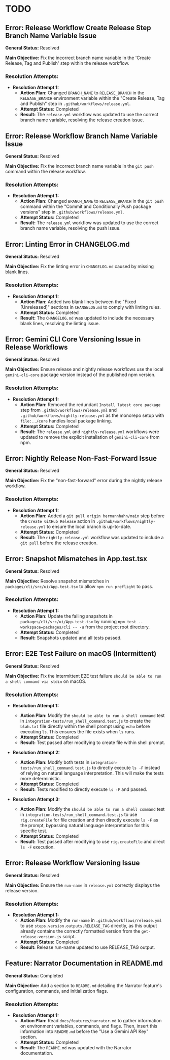 # TODO

## Error: Release Workflow Create Release Step Branch Name Variable Issue

**General Status:** Resolved

**Main Objective:** Fix the incorrect branch name variable in the 'Create Release, Tag and Publish' step within the release workflow.

### Resolution Attempts:

- **Resolution Attempt 1:**
  - **Action Plan:** Changed `BRANCH_NAME` to `RELEASE_BRANCH` in the `RELEASE_BRANCH` environment variable within the "Create Release, Tag and Publish" step in `.github/workflows/release.yml`.
  - **Attempt Status:** Completed
  - **Result:** The `release.yml` workflow was updated to use the correct branch name variable, resolving the release creation issue.

## Error: Release Workflow Branch Name Variable Issue

**General Status:** Resolved

**Main Objective:** Fix the incorrect branch name variable in the `git push` command within the release workflow.

### Resolution Attempts:

- **Resolution Attempt 1:**
  - **Action Plan:** Changed `BRANCH_NAME` to `RELEASE_BRANCH` in the `git push` command within the "Commit and Conditionally Push package versions" step in `.github/workflows/release.yml`.
  - **Attempt Status:** Completed
  - **Result:** The `release.yml` workflow was updated to use the correct branch name variable, resolving the push issue.

## Error: Linting Error in CHANGELOG.md

**General Status:** Resolved

**Main Objective:** Fix the linting error in `CHANGELOG.md` caused by missing blank lines.

### Resolution Attempts:

- **Resolution Attempt 1:**
  - **Action Plan:** Added two blank lines between the "Fixed [Unreleased]" sections in `CHANGELOG.md` to comply with linting rules.
  - **Attempt Status:** Completed
  - **Result:** The `CHANGELOG.md` was updated to include the necessary blank lines, resolving the linting issue.

## Error: Gemini CLI Core Versioning Issue in Release Workflows

**General Status:** Resolved

**Main Objective:** Ensure release and nightly release workflows use the local `gemini-cli-core` package version instead of the published npm version.

### Resolution Attempts:

- **Resolution Attempt 1:**
  - **Action Plan:** Removed the redundant `Install latest core package` step from `.github/workflows/release.yml` and `.github/workflows/nightly-release.yml` as the monorepo setup with `file:../core` handles local package linking.
  - **Attempt Status:** Completed
  - **Result:** The `release.yml` and `nightly-release.yml` workflows were updated to remove the explicit installation of `gemini-cli-core` from npm.

## Error: Nightly Release Non-Fast-Forward Issue

**General Status:** Resolved

**Main Objective:** Fix the "non-fast-forward" error during the nightly release workflow.

### Resolution Attempts:

- **Resolution Attempt 1:**
  - **Action Plan:** Added a `git pull origin hermannhahn/main` step before the `Create GitHub Release` action in `.github/workflows/nightly-release.yml` to ensure the local branch is up-to-date.
  - **Attempt Status:** Completed
  - **Result:** The `nightly-release.yml` workflow was updated to include a `git pull` before the release creation.

## Error: Snapshot Mismatches in App.test.tsx

**General Status:** Resolved

**Main Objective:** Resolve snapshot mismatches in `packages/cli/src/ui/App.test.tsx` to allow `npm run preflight` to pass.

### Resolution Attempts:

- **Resolution Attempt 1:**
  - **Action Plan:** Update the failing snapshots in `packages/cli/src/ui/App.test.tsx` by running `npm test --workspace=packages/cli -- -u` from the project root directory.
  - **Attempt Status:** Completed
  - **Result:** Snapshots updated and all tests passed.

## Error: E2E Test Failure on macOS (Intermittent)

**General Status:** Resolved

**Main Objective:** Fix the intermittent E2E test failure `should be able to run a shell command via stdin` on macOS.

### Resolution Attempts:

- **Resolution Attempt 1:**
  - **Action Plan:** Modify the `should be able to run a shell command` test in `integration-tests/run_shell_command.test.js` to create the `blah.txt` file directly within the shell prompt using `echo` before executing `ls`. This ensures the file exists when `ls` runs.
  - **Attempt Status:** Completed
  - **Result:** Test passed after modifying to create file within shell prompt.

- **Resolution Attempt 2:**
  - **Action Plan:** Modify both tests in `integration-tests/run_shell_command.test.js` to directly execute `ls -F` instead of relying on natural language interpretation. This will make the tests more deterministic.
  - **Attempt Status:** Completed
  - **Result:** Tests modified to directly execute `ls -F` and passed.

- **Resolution Attempt 3:**
  - **Action Plan:** Modify the `should be able to run a shell command` test in `integration-tests/run_shell_command.test.js` to use `rig.createFile` for file creation and then directly execute `ls -F` as the prompt, bypassing natural language interpretation for this specific test.
  - **Attempt Status:** Completed
  - **Result:** Test passed after modifying to use `rig.createFile` and direct `ls -F` execution.

## Error: Release Workflow Versioning Issue

**General Status:** Resolved

**Main Objective:** Ensure the `run-name` in `release.yml` correctly displays the release version.

### Resolution Attempts:

- **Resolution Attempt 1:**
  - **Action Plan:** Modify the `run-name` in `.github/workflows/release.yml` to use `steps.version.outputs.RELEASE_TAG` directly, as this output already contains the correctly formatted version from the `get-release-version.js` script.
  - **Attempt Status:** Completed
  - **Result:** Release run-name updated to use RELEASE_TAG output.

## Feature: Narrator Documentation in README.md

**General Status:** Completed

**Main Objective:** Add a section to `README.md` detailing the Narrator feature's configuration, commands, and initialization flags.

### Resolution Attempts:

- **Resolution Attempt 1:**
  - **Action Plan:** Read `docs/features/narrator.md` to gather information on environment variables, commands, and flags. Then, insert this information into `README.md` before the "Use a Gemini API Key" section.
  - **Attempt Status:** Completed
  - **Result:** The `README.md` was updated with the Narrator documentation.
